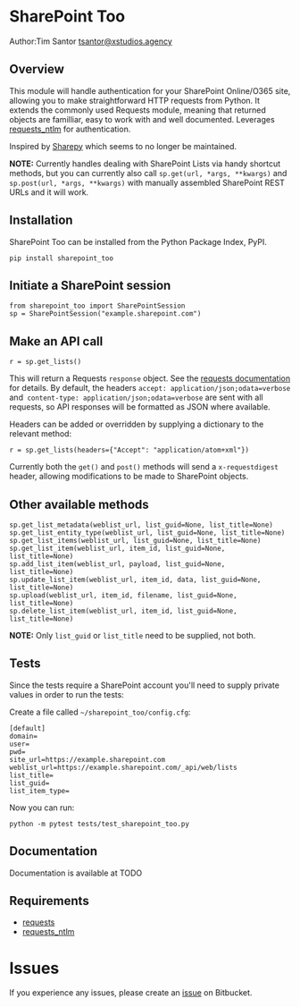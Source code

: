 # SharePoint Too
Author:Tim Santor <tsantor@xstudios.agency>

## Overview
This module will handle authentication for your SharePoint Online/O365 site, allowing you to make straightforward HTTP requests from Python. It extends the commonly used Requests module, meaning that returned objects are familliar, easy to work with and well documented. Leverages [requests_ntlm](https://github.com/requests/requests-ntlm) for authentication.

Inspired by [Sharepy](https://github.com/JonathanHolvey/sharepy) which seems to no longer be maintained.

**NOTE:** Currently handles dealing with SharePoint Lists via handy shortcut methods, but you can currently also call `sp.get(url, *args, **kwargs)` and `sp.post(url, *args, **kwargs)` with manually assembled SharePoint REST URLs and it will work.

## Installation
SharePoint Too can be installed from the Python Package Index, PyPI.

    pip install sharepoint_too

## Initiate a SharePoint session

    from sharepoint_too import SharePointSession
    sp = SharePointSession("example.sharepoint.com")

## Make an API call

    r = sp.get_lists()

This will return a Requests `response` object. See the [requests documentation](http://docs.python-requests.org/en/master/) for details. By default, the headers `accept: application/json;odata=verbose` and` content-type: application/json;odata=verbose` are sent with all requests, so API responses will be formatted as JSON where available.

Headers can be added or overridden by supplying a dictionary to the relevant method:

    r = sp.get_lists(headers={"Accept": "application/atom+xml"})

Currently both the `get()` and `post()` methods will send a `x-requestdigest` header, allowing modifications to be made to SharePoint objects.

## Other available methods

    sp.get_list_metadata(weblist_url, list_guid=None, list_title=None)
    sp.get_list_entity_type(weblist_url, list_guid=None, list_title=None)
    sp.get_list_items(weblist_url, list_guid=None, list_title=None)
    sp.get_list_item(weblist_url, item_id, list_guid=None, list_title=None)
    sp.add_list_item(weblist_url, payload, list_guid=None, list_title=None)
    sp.update_list_item(weblist_url, item_id, data, list_guid=None, list_title=None)
    sp.upload(weblist_url, item_id, filename, list_guid=None, list_title=None)
    sp.delete_list_item(weblist_url, item_id, list_guid=None, list_title=None)

**NOTE:** Only `list_guid` or `list_title` need to be supplied, not both.

## Tests
Since the tests require a SharePoint account you'll need to supply private values in order to run the tests:

Create a file called `~/sharepoint_too/config.cfg`:

    [default]
    domain=
    user=
    pwd=
    site_url=https://example.sharepoint.com
    weblist_url=https://example.sharepoint.com/_api/web/lists
    list_title=
    list_guid=
    list_item_type=


Now you can run:

    python -m pytest tests/test_sharepoint_too.py

## Documentation
Documentation is available at TODO

## Requirements

- [requests](https://github.com/psf/requests)
- [requests_ntlm](https://github.com/requests/requests-ntlm)

# Issues
If you experience any issues, please create an [issue](https://bitbucket.org/tsantor/sharepoint-too/issues) on Bitbucket.
